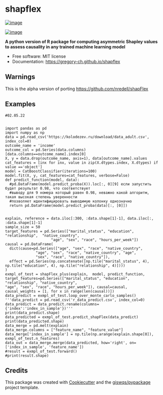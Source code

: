 # shapflex


[![image](https://img.shields.io/pypi/v/shapflex.svg)](https://pypi.python.org/pypi/shapflex)

[![image](https://img.shields.io/conda/vn/conda-forge/shapflex.svg)](https://anaconda.org/conda-forge/shapflex)


**A python version of R package for computing asymmetric Shapley values to assess causality in any trained machine learning model**


-   Free software: MIT license
-   Documentation: https://gregory-ch.github.io/shapflex
 
## Warnings 

This is the alpha version of porting https://github.com/nredell/shapFlex
 
## Examples

```
#02.05.22


import pandas as pd
import numpy as np
data = pd.read_csv('https://kolodezev.ru/download/data_adult.csv', index_col=0)
outcome_name = 'income'
outcome_col = pd.Series(data.columns)[data.columns==outcome_name].index[0]
X, y = data.drop(outcome_name, axis=1), data[outcome_name].values
cat_features = [inx for inx, value in zip(X.dtypes.index, X.dtypes) if value =='object']
model = CatBoostClassifier(iterations=100)
model.fit(X, y, cat_features=cat_features, verbose=False)
def predict_function(model, data):
  #pd.DataFrame(model.predict_proba(X)).loc[:, 0][9] если запустить будет результат 0.98, что соответствует
  #выводу для 9 номера который равен 0.98, неважно какой алгоритм, такая высокая степень уверенности
  #позволяет идентифицировать выводимую колонку однозначно
  return pd.DataFrame(model.predict_proba(data)[:, [0]])


explain, reference = data.iloc[:300, :data.shape[1]-1], data.iloc[:, :data.shape[1]-1]
sample_size = 50
target_features = pd.Series(["marital_status", "education", "relationship",  "native_country",
                     "age", "sex", "race", "hours_per_week"])
causal = pd.DataFrame(
  dict(cause=pd.Series(["age", "sex", "race", "native_country",
              "age", "sex", "race", "native_country", "age",
              "sex", "race", "native_country"]),
  effect = pd.Series(np.concatenate([np.tile("marital_status", 4), np.tile("education", 4), np.tile("relationship", 4)])))
)
exmpl_of_test = shapFlex_plus(explain,  model, predict_function, target_features=pd.Series(["marital_status", "education", "relationship", "native_country",
"age", "sex", "race", "hours_per_week"]), causal=causal, causal_weights = [1. for x in range(len(causal))])
data_predict = exmpl_of_test.loop_over_monte_carlo_samples()
'''data_predict = pd.read_csv('r_data_predict.csv', index_col=0)
data_predict = data_predict.rename(columns={'index':'index_in_sample'})'''
print(data_predict.shape)
data_predicted = exmpl_of_test.predict_shapFlex(data_predict)
print(data_predicted.shape)
data_merge = pd.melt(explain)
data_merge.columns = ["feature_name", "feature_value"]
data_merge['index_in_sample'] = np.tile(np.arange(explain.shape[0]), exmpl_of_test.n_features)
data_out = data_merge.merge(data_predicted, how='right', on=['index_in_sample', 'feature_name'])
#result = exmpl_of_test.forward()
#print(result.shape)

```


## Credits

This package was created with [Cookiecutter](https://github.com/cookiecutter/cookiecutter) and the [giswqs/pypackage](https://github.com/giswqs/pypackage) project template.
